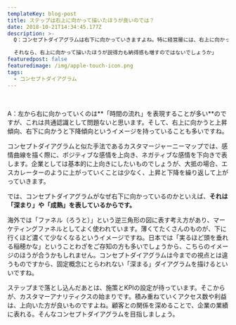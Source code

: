 ```yaml
---
templateKey: blog-post
title: ステップは右上に向かって描いたほうが良いのでは？
date: 2018-10-21T14:34:45.177Z
description: >-
  Q：コンセプトダイアグラムは右下に向かっていきますよね。特に経営層には、右上に向かって行くほうがビジネスが上向くイメージがあって、右下に向かっていくことに抵抗を感じることがあるようです。

  それなら、右上に向かって描いたほうが説得力も納得感も増すのではないでしょうか」
featuredpost: false
featuredimage: /img/apple-touch-icon.png
tags:
  - コンセプトダイアグラム
---
```

<br>

A：左から右に向かっていくのは**「時間の流れ」を表現することが多い**のですが、これは共通認識として問題ないと思います。そして、右上に向かうと上昇傾向、右下に向かうと下降傾向というイメージを持っていることも多いですね。

コンセプトダイアグラムと似た手法であるカスタマージャーニーマップでは、感情曲線を描く際に、ポジティブな感情を上向き、ネガティブな感情を下向きで表します。企業としては基本的に上向きにしたいものでしょうが、大抵の場合、エスカレーターのように上がっていくことは少なく、上昇と下降を繰り返して上がっていきます。

では、コンセプトダイアグラムがなぜ右下に向かっているのかといえば、**それは「深まり」や「成熟」を表しているからです。**

海外では「ファネル（ろうと）」という逆三角形の図に表す考え方があり、マーケティングファネルとしてよく使われています。薄くてたくさんのものが、下に行くほど濃くて少なくなるというイメージですね。日本では「実るほど頭を垂れる稲穂かな」ということわざをご存知の方も多いでしょうから、こちらのイメージのほうが合うかもしれません。コンセプトダイアグラムは今までの視点とは違うものですから、固定概念にとらわれない「深まる」ダイアグラムを描けるといいですね。

ステップまで落とし込んだあとは、施策とKPIの設定が待っています。そこからが、カスタマーアナリティクスの始まりです。積み重ねていくアクセス数や利益は、上向いた方が良いものですよね。顧客との関係を深めることで、企業の業績に表れる。そんなコンセプトダイアグラムを目指しましょう。